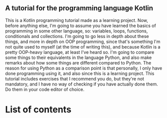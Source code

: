 ## A tutorial for the programming language Kotlin

This is a Kotlin programming tutorial made as a learning project. Now, before anything else, I'm going to assume you have learned the
basics of programming in some other language, so: variables, loops, functions, conditionals and collections. I'm going to go less in depth about these 
things, and more in depth on OOP programming, since that's something I'm not quite used to myself (at the time of writing this), and because 
Kotlin is a pretty OOP-heavy language, at least I've heard so. I'm going to compare some things to their equivalents in the language Python, and also
make remarks about how some things are different compared to Python. The reason for using Python as a comparison point is that personally, I only
have done programming using it, and also since this is a learning project. This tutorial includes exercises that I recommend you do, but they're not 
mandatory, and I have no way of checking if you have actually done them. Do them in your code editor of choice.

# List of contents